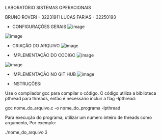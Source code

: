 LABORATÓRIO SISTEMAS OPERACIONAIS

BRUNO ROVERI - 32231911
LUCAS FARIAS - 32250193

 - CONFIGURAÇÕES GERAIS
![image](https://github.com/brunoroveri/LAB3SO/assets/142548195/9d0afec0-33d7-4848-a8bd-d814a82d434a)

![image](https://github.com/brunoroveri/LAB3SO/assets/142548195/9b9c5da3-a342-4350-b4f7-dc1fd867abf6)

 - CRIAÇÃO DO ARQUIVO
![image](https://github.com/brunoroveri/LAB3SO/assets/142548195/60c0f427-a243-4a76-924e-b0ffcdcb42aa)

 - IMPLEMENTAÇÃO DO CODIGO
![image](https://github.com/brunoroveri/LAB3SO/assets/142548195/7ab826ae-c50c-4062-a087-4a0de5be1cfa)

![image](https://github.com/brunoroveri/LAB3SO/assets/142548195/1902d21a-5c76-4566-8073-aa4eb882400b)

 - IMPLEMENTAÇÃO NO GIT HUB
![image](https://github.com/brunoroveri/LAB3SO/assets/142548195/26843119-2f65-4a74-b805-939ecf4bdc67)


 - INSTRUÇÕES:

Use o compilador gcc para compilar o código. O código utiliza a biblioteca pthread para threads, então é necessário incluir a flag -lpthread:

gcc nome_do_arquivo.c -o nome_do_programa -lpthread

Para execução do programa, utilizar um número inteiro de threads como argumento, Por exemplo:

./nome_do_arquivo 3
